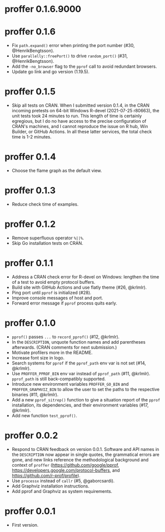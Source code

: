 # proffer 0.1.6.9000



# proffer 0.1.6

* Fix `path.expand()` error when printing the port number (#30, @HenrikBengtsson).
* Use `parallelly::freePort()` to drive `random_port()` (#31, @HenrikBengtsson).
* Add the `-no_browser` flag to the `pprof` call to avoid redundant browsers.
* Update go link and go version (1.19.5).

# proffer 0.1.5

* Skip all tests on CRAN. When I submitted version 0.1.4, in the CRAN incoming pretests on 64-bit Windows R-devel (2021-07-25 r80663), the unit tests took 24 minutes to run. This length of time is certainly egregious, but I do no have access to the precise configuration of CRAN's machines, and I cannot reproduce the issue on R hub, Win Builder, or GitHub Actions. In all these latter services, the total check time is 1-2 minutes.

# proffer 0.1.4

* Choose the flame graph as the default view.

# proffer 0.1.3

* Reduce check time of examples.

# proffer 0.1.2

* Remove superfluous operator `%||%`.
* Skip Go installation tests on CRAN.

# proffer 0.1.1

* Address a CRAN check error for R-devel on Windows: lengthen the time of a test to avoid empty protocol buffers.
* Build site with GitHub Actions and use flatly theme (#26, @krlmlr).
* Ping port until `pprof` is initialized (#28).
* Improve console messages of host and port.
* Forward error message if `pprof` process quits early.

# proffer 0.1.0

* `pprof()` passes `...` to `record_pprof()` (#12, @krlmlr).
* In the `DESCRIPTION`, unquote function names and add parentheses afterwards. (CRAN comments for next submission.)
* Motivate profilers more in the README.
* Increase font size in logo.
* Search systems for `pprof` if the `pprof_path` env var is not set (#14, @krlmlr).
* Use `PROFFER_PPROF_BIN` env var instead of `pprof_path` (#11, @krlmlr). `pprof_path` is still back-compatibly supported.
* Introduce new environment variables `PROFFER_GO_BIN` and `PROFFER_GRAPHVIZ_BIN` to allow the user to set the paths to the respective binaries (#11, @krlmlr).
* Add a new `pprof_sitrep()` function to give a situation report of the `pprof` installation, its dependencies, and their environment variables (#17, @krlmlr).
* Add new function `test_pprof()`.

# proffer 0.0.2

* Respond to CRAN feedback on version 0.0.1. Software and API names in the `DESCRIPTION` now appear in single quotes, the grammatical errors are gone, and new links reference the methodological background and context of `proffer` (<https://github.com/google/pprof>, <https://developers.google.com/protocol-buffers>, and <https://github.com/r-prof/profile>).
* Use `processx` instead of `callr` (#5, @gaborcsardi).
* Add Graphviz installation instructions.
* Add pprof and Graphviz as system requirements.

# proffer 0.0.1

* First version.

